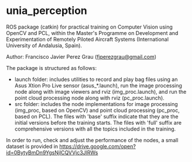 # unia_perception
ROS package (catkin) for practical training on Computer Vision using OpenCV and PCL, within the Master's Programme on Development and Experimentation of Remotely Piloted Aircraft Systems (International University of Andalusia, Spain).

Author: Francisco Javier Perez Grau (fjperezgrau@gmail.com)

The package is structured as follows:
- launch folder: includes utilities to record and play bag files using an Asus Xtion Pro Live sensor (asus_*.launch), run the image processing node along with image viewers and rviz (img_proc.launch), and run the point cloud processing node along with rviz (pc_proc.launch).
- src folder: includes the node implementations for image processing (img_proc, based on OpenCV) and point cloud processing (pc_proc, based on PCL). The files with 'base' suffix indicate that they are the initial versions before the training starts. The files with 'full' suffix are comprehensive versions with all the topics included in the training.

In order to run, check and adjust the performance of the nodes, a small dataset is provided in https://drive.google.com/open?id=0BytyBmDn9YgsNjlCQVVjc3JlRWs


